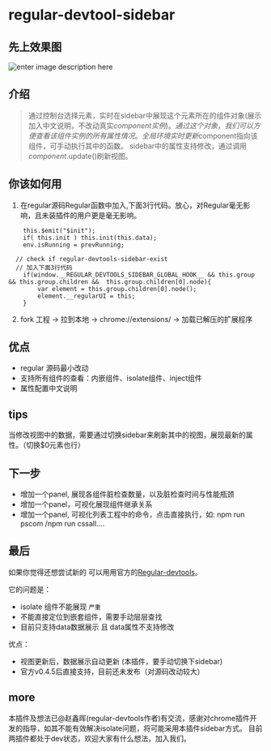 # regular-devtool-sidebar

## 先上效果图
![enter image description here](./assets/sidebar.gif)

## 介绍
> 通过控制台选择元素，实时在sidebar中展现这个元素所在的组件对象(展示加入中文说明，不改动真实$component实例)。
> 通过这个对象，我们可以方便查看该组件实例的所有属性情况。
> 全局环境实时更新$component指向该组件，可手动执行其中的函数。
> sidebar中的属性支持修改，通过调用$component.$update()刷新视图。


## 你该如何用
1. 在regular源码Regular函数中加入,下面3行代码。放心，对Regular毫无影响，且未装插件的用户更是毫无影响。

```
    this.$emit("$init");
    if( this.init ) this.init(this.data);
    env.isRunning = prevRunning;

  // check if regular-devtools-sidebar-exist
  // 加入下面3行代码
    if(window.__REGULAR_DEVTOOLS_SIDEBAR_GLOBAL_HOOK__ && this.group && this.group.children &&  this.group.children[0].node){
        var element = this.group.children[0].node();
        element.__regularUI = this;
    }
```
2. fork 工程 -> 拉到本地 -> chrome://extensions/ -> 加载已解压的扩展程序

## 优点
- regular 源码最小改动
- 支持所有组件的查看：内嵌组件、isolate组件、inject组件
- 属性配置中文说明

## tips
当修改视图中的数据，需要通过切换sidebar来刷新其中的视图，展现最新的属性。（切换$0元素也行）



## 下一步
- 增加一个panel, 展现各组件脏检查数量，以及脏检查时间与性能瓶颈
- 增加一个panel，可视化展现组件继承关系
- 增加一个panel, 可视化列表工程中的命令，点击直接执行，如: npm run pscom /npm run cssall....


## 最后
如果你觉得还想尝试新的 可以用用官方的[Regular-devtools](https://github.com/regularjs/regular-devtools)。

它的问题是：
- isolate 组件不能展现 `严重`
- 不能直接定位到嵌套组件，需要手动层层查找
- 目前只支持data数据展示 且 data属性不支持修改

优点：
- 视图更新后，数据展示自动更新 (本插件，要手动切换下sidebar)
- 官方v0.4.5后直接支持，目前还未发布（对源码改动较大）


## more
本插件及想法已@赵鑫晖(regular-devtools作者)有交流，感谢对chrome插件开发的指导，如其不能有效解决isolate问题，将可能采用本插件sidebar方式。
目前两插件都处于dev状态，欢迎大家有什么想法，加入我们。